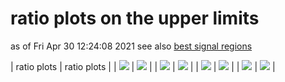 # ratio plots on the upper limits
as of Fri Apr 30 12:24:08 2021
see also [best signal regions](bestSRs)

| ratio plots | ratio plots |
| <img src="https://smodels.github.io/ratioplots/ratios_T1bbbb_ATLAS-SUSY-2013-18.png?27778248" /> | <img src="https://smodels.github.io/ratioplots/ratios_T1tttt_ATLAS-SUSY-2013-09.png?27778248" /> |
| <img src="https://smodels.github.io/ratioplots/ratios_T1tttt_ATLAS-SUSY-2013-18.png?27778248" /> | <img src="https://smodels.github.io/ratioplots/ratios_T5WW_ATLAS-SUSY-2013-20.png?27778248" /> |
| <img src="https://smodels.github.io/ratioplots/ratios_T5WWoff_ATLAS-SUSY-2013-20.png?27778248" /> | <img src="https://smodels.github.io/ratioplots/ratios_T6WW_ATLAS-SUSY-2013-20.png?27778248" /> |
| <img src="https://smodels.github.io/ratioplots/ratios_T6WWoff_ATLAS-SUSY-2013-20.png?27778248" /> | <img src="https://smodels.github.io/ratioplots/ratios_T6ttWW_ATLAS-SUSY-2013-09.png?27778248" /> |
